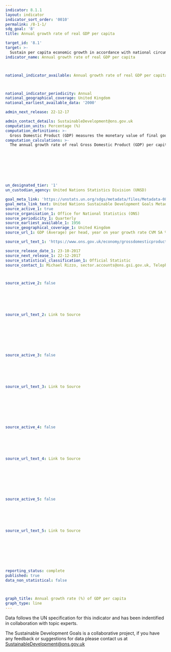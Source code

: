 ```yaml
---
indicator: 8.1.1
layout: indicator
indicator_sort_order: '0010'
permalink: /8-1-1/
sdg_goal: '8'
title: Annual growth rate of real GDP per capita

target_id: '8.1'
target: >-
  Sustain per capita economic growth in accordance with national circumstances and, in particular, at least 7 per cent gross domestic product growth per annum in the least developed countries
indicator_name: Annual growth rate of real GDP per capita



national_indicator_available: Annual growth rate of real GDP per capita



national_indicator_periodicity: Annual
national_geographical_coverage: United Kingdom
national_earliest_available_data: '2000'

admin_next_release: 22-12-17

admin_contact_details: SustainableDevelopment@ons.gov.uk
computation_units: Percentage (%)
computation_definitions: >-
  Gross Domestic Product (GDP) measures the monetary value of final goods and services—that is, those that are bought by the final user—produced in an economic territory country in a given period of time (say a quarter or a year). It is calculated without making deductions for depreciation of fabricated assets or for depletion and degradation of natural resources. GDP can be measured using the expenditure approach as the sum of expenditure on final consumption plus gross capital formation plus exports less imports, the production approach as the value of output less intermediate consumption plus any taxes less subsidies on products not already included in the value of output, or the income approach as compensation of employees plus gross operating surplus plus gross mixed incomes plus taxes less subsidies on both production and imports.
computation_calculations: >-
  The annual growth rate of real Gross Domestic Product (GDP) per capita is calculated as follows: a) Convert annual real GDP in domestic currency at 2005 prices for a country or area to US dollars at 2005 prices using the 2005 exchange rates; b) Divide the result by the population of the country or area to obtain annual real GDP per capita in constant US dollars at 2005 prices; c) Calculate the annual growth rate of real GDP per capita in year t+ 1 using the following formula: [(G(t+1) – G(t))/G(t)] x 100%, where G(t+1) is real GDP per capita in 2005 US dollars in year t+1 and G(t) is real GDP per capita in 2005 US dollars in year t.








un_designated_tier: '1'
un_custodian_agency: United Nations Statistics Division (UNSD)

goal_meta_link: 'https://unstats.un.org/sdgs/metadata/files/Metadata-08-01-01.pdf '
goal_meta_link_text: United Nations Sustainable Development Goals Metadata (PDF 232 KB)
source_active_1: true
source_organisation_1: Office for National Statistics (ONS)
source_periodicity_1: Quarterly
source_earliest_available_1: 1956
source_geographical_coverage_1: United Kingdom
source_url_1: GDP (Average) per head, year on year growth rate CVM SA %

source_url_text_1: 'https://www.ons.gov.uk/economy/grossdomesticproductgdp/timeseries/n3y6/ukea'

source_release_date_1: 23-10-2017
source_next_release_1: 22-12-2017
source_statistical_classification_1: Official Statistic 
source_contact_1: Michael Rizzo, sector.accounts@ons.gsi.gov.uk, Telephone  +44 (0)1633 456366



source_active_2: false






source_url_text_2: Link to Source








source_active_3: false






source_url_text_3: Link to Source








source_active_4: false






source_url_text_4: Link to Source








source_active_5: false






source_url_text_5: Link to Source








reporting_status: complete
published: true
data_non_statistical: false



graph_title: Annual growth rate (%) of GDP per capita
graph_type: line
---
```

Data follows the UN specification for this indicator and has been indentified in collaboration with topic experts.
  
The Sustainable Development Goals is a collaborative project, if you have any feedback or suggestions for data please contact us at <SustainableDevelopment@ons.gov.uk>


